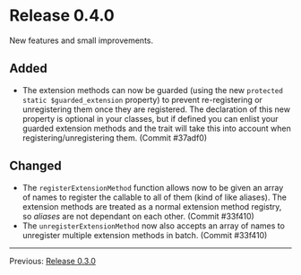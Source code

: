 # Release 0.4.0

New features and small improvements.

## Added

- The extension methods can now be guarded (using the new `protected static $guarded_extension` property)
 to prevent re-registering or unregistering them once they are registered. The declaration of this new
 property is optional in your classes, but if defined you can enlist your guarded extension methods and
 the trait will take this into account when registering/unregistering them. (Commit #37adf0)

## Changed

- The `registerExtensionMethod` function allows now to be given an array of names to register the
 callable to all of them (kind of like aliases). The extension methods are treated as a normal
  extension method registry, so _aliases_ are not dependant on each other. (Commit #33f410)
- The `unregisterExtensionMethod` now also accepts an array of names to unregister multiple
 extension methods in batch. (Commit #33f410)

---
Previous: [Release 0.3.0](CHANGELOG-0.3.0.md)

